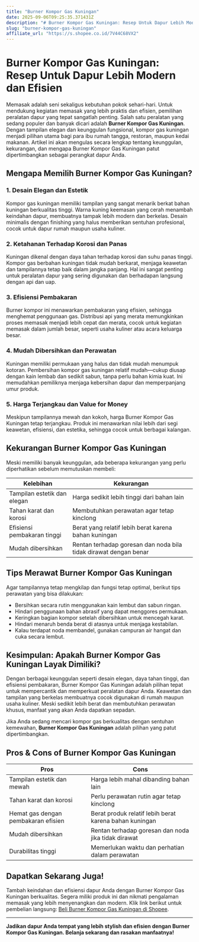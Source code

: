 ```yaml
---
title: "Burner Kompor Gas Kuningan"
date: 2025-09-06T09:25:35.371431Z
description: "# Burner Kompor Gas Kuningan: Resep Untuk Dapur Lebih Modern dan Efisien..."
slug: "burner-kompor-gas-kuningan"
affiliate_url: "https://s.shopee.co.id/7V44C68VX2"
---
```

# Burner Kompor Gas Kuningan: Resep Untuk Dapur Lebih Modern dan Efisien

Memasak adalah seni sekaligus kebutuhan pokok sehari-hari. Untuk mendukung kegiatan memasak yang lebih praktis dan efisien, pemilihan peralatan dapur yang tepat sangatlah penting. Salah satu peralatan yang sedang populer dan banyak dicari adalah **Burner Kompor Gas Kuningan**. Dengan tampilan elegan dan keunggulan fungsional, kompor gas kuningan menjadi pilihan utama bagi para ibu rumah tangga, restoran, maupun kedai makanan. Artikel ini akan mengulas secara lengkap tentang keunggulan, kekurangan, dan mengapa Burner Kompor Gas Kuningan patut dipertimbangkan sebagai perangkat dapur Anda.

## Mengapa Memilih Burner Kompor Gas Kuningan?

### 1. Desain Elegan dan Estetik
Kompor gas kuningan memiliki tampilan yang sangat menarik berkat bahan kuningan berkualitas tinggi. Warna kuning keemasan yang cerah menambah keindahan dapur, membuatnya tampak lebih modern dan berkelas. Desain minimalis dengan finishing yang halus memberikan sentuhan profesional, cocok untuk dapur rumah maupun usaha kuliner.

### 2. Ketahanan Terhadap Korosi dan Panas
Kuningan dikenal dengan daya tahan terhadap korosi dan suhu panas tinggi. Kompor gas berbahan kuningan tidak mudah berkarat, menjaga keawetan dan tampilannya tetap baik dalam jangka panjang. Hal ini sangat penting untuk peralatan dapur yang sering digunakan dan berhadapan langsung dengan api dan uap.

### 3. Efisiensi Pembakaran
Burner kompor ini menawarkan pembakaran yang efisien, sehingga menghemat penggunaan gas. Distribusi api yang merata memungkinkan proses memasak menjadi lebih cepat dan merata, cocok untuk kegiatan memasak dalam jumlah besar, seperti usaha kuliner atau acara keluarga besar.

### 4. Mudah Dibersihkan dan Perawatan
Kuningan memiliki permukaan yang halus dan tidak mudah menumpuk kotoran. Pembersihan kompor gas kuningan relatif mudah—cukup diusap dengan kain lembab dan sedikit sabun, tanpa perlu bahan kimia kuat. Ini memudahkan pemiliknya menjaga kebersihan dapur dan memperpanjang umur produk.

### 5. Harga Terjangkau dan Value for Money
Meskipun tampilannya mewah dan kokoh, harga Burner Kompor Gas Kuningan tetap terjangkau. Produk ini menawarkan nilai lebih dari segi keawetan, efisiensi, dan estetika, sehingga cocok untuk berbagai kalangan.

## Kekurangan Burner Kompor Gas Kuningan

Meski memiliki banyak keunggulan, ada beberapa kekurangan yang perlu diperhatikan sebelum memutuskan membeli:

| Kelebihan                         | Kekurangan                                |
|----------------------------------|-------------------------------------------|
| Tampilan estetik dan elegan     | Harga sedikit lebih tinggi dari bahan lain |
| Tahan karat dan korosi          | Membutuhkan perawatan agar tetap kinclong |
| Efisiensi pembakaran tinggi    | Berat yang relatif lebih berat karena bahan kuningan |
| Mudah dibersihkan               | Rentan terhadap goresan dan noda bila tidak dirawat dengan benar |

## Tips Merawat Burner Kompor Gas Kuningan

Agar tampilannya tetap mengkilap dan fungsi tetap optimal, berikut tips perawatan yang bisa dilakukan:

- Bersihkan secara rutin menggunakan kain lembut dan sabun ringan.
- Hindari penggunaan bahan abrasif yang dapat menggores permukaan.
- Keringkan bagian kompor setelah dibersihkan untuk mencegah karat.
- Hindari menaruh benda berat di atasnya untuk menjaga kestabilan.
- Kalau terdapat noda membandel, gunakan campuran air hangat dan cuka secara lembut.

## Kesimpulan: Apakah Burner Kompor Gas Kuningan Layak Dimiliki?

Dengan berbagai keunggulan seperti desain elegan, daya tahan tinggi, dan efisiensi pembakaran, Burner Kompor Gas Kuningan adalah pilihan tepat untuk mempercantik dan memperkuat peralatan dapur Anda. Keawetan dan tampilan yang berkelas membuatnya cocok digunakan di rumah maupun usaha kuliner. Meski sedikit lebih berat dan membutuhkan perawatan khusus, manfaat yang akan Anda dapatkan sepadan.

Jika Anda sedang mencari kompor gas berkualitas dengan sentuhan kemewahan, **Burner Kompor Gas Kuningan** adalah pilihan yang patut dipertimbangkan.

## Pros & Cons of Burner Kompor Gas Kuningan

| **Pros**                                    | **Cons**                                              |
|----------------------------------------------|--------------------------------------------------------|
| Tampilan estetik dan mewah                  | Harga lebih mahal dibanding bahan lain               |
| Tahan karat dan korosi                     | Perlu perawatan rutin agar tetap kinclong             |
| Hemat gas dengan pembakaran efisien        | Berat produk relatif lebih berat karena bahan kuningan |
| Mudah dibersihkan                          | Rentan terhadap goresan dan noda jika tidak dirawat  |
| Durabilitas tinggi                         | Memerlukan waktu dan perhatian dalam perawatan     |

## Dapatkan Sekarang Juga!

Tambah keindahan dan efisiensi dapur Anda dengan Burner Kompor Gas Kuningan berkualitas. Segera miliki produk ini dan nikmati pengalaman memasak yang lebih menyenangkan dan modern. Klik link berikut untuk pembelian langsung: [Beli Burner Kompor Gas Kuningan di Shopee](https://s.shopee.co.id/7V44C68VX2).

---

**Jadikan dapur Anda tempat yang lebih stylish dan efisien dengan Burner Kompor Gas Kuningan. Belanja sekarang dan rasakan manfaatnya!**